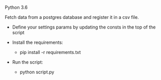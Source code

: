 Python 3.6

Fetch data from a postgres database and register it in a csv file.

* Define your settings params by updating the consts in the top of the script

* Install the requirements:
    * pip install -r requirements.txt

* Run the script:
    * python script.py
